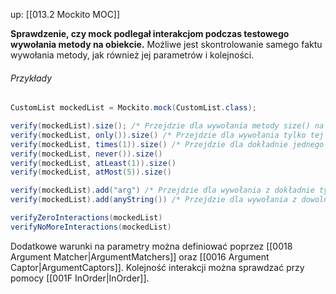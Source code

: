 up: [[013.2 Mockito MOC]]

**Sprawdzenie, czy mock podlegał  interakcjom podczas testowego wywołania metody na obiekcie.** Możliwe jest skontrolowanie samego faktu wywołania metody, jak również jej parametrów i kolejności.

###### Przykłady
```java
CustomList mockedList = Mockito.mock(CustomList.class);

verify(mockedList).size(); /* Przejdzie dla wywołania metody size() na mocku */
verify(mockedList, only()).size() /* Przejdzie dla wywołania tylko tej metody */
verify(mockedList, times(1)).size() /* Przejdzie dla dokładnie jednego wywołania */
verify(mockedList, never()).size() 
verify(mockedList, atLeast(1)).size()
verify(mockedList, atMost(5)).size()

verify(mockedList).add("arg") /* Przejdzie dla wywołania z dokładnie tym parameterem */
verify(mockedList).add(anyString()) /* Przejdzie dla wywołania z dowolnym parametrem */

verifyZeroInteractions(mockedList)
verifyNoMoreInteractions(mockedList)
```
Dodatkowe warunki na parametry można definiować poprzez [[0018 Argument Matcher|ArgumentMatchers]] oraz [[0016 Argument Captor|ArgumentCaptors]].
Kolejność interakcji można sprawdzać przy pomocy [[001F InOrder|InOrder]].